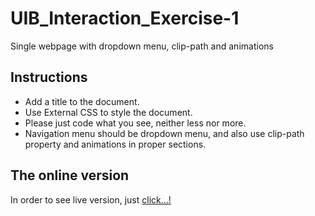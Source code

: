 # UIB_Interaction_Exercise-1

Single webpage with dropdown menu, clip-path and animations

## Instructions

- Add a title to the document.
- Use External CSS to style the document.
- Please just code what you see, neither less nor more.
- Navigation menu should be dropdown menu, and also use clip-path property and animations in proper sections.

## The online version

In order to see live version, just [click...!](https://hsnakk.github.io/UIB_Interaction_Exercise-1/)
